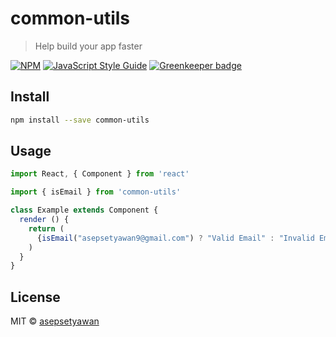 # common-utils

> Help build your app faster

[![NPM](https://img.shields.io/npm/v/@asepsetyawan/js-common-utils.svg)](https://www.npmjs.com/package/@asepsetyawan/js-common-utils) [![JavaScript Style Guide](https://img.shields.io/badge/code_style-standard-brightgreen.svg)](https://standardjs.com)
[![Greenkeeper badge](https://badges.greenkeeper.io/asepsetyawan/common-utils.svg)](https://greenkeeper.io/)

## Install

```bash
npm install --save common-utils
```

## Usage

```jsx
import React, { Component } from 'react'

import { isEmail } from 'common-utils'

class Example extends Component {
  render () {
    return (
      {isEmail("asepsetyawan9@gmail.com") ? "Valid Email" : "Invalid Email"}
    )
  }
}
```

## License

MIT © [asepsetyawan](https://github.com/asepsetyawan)
